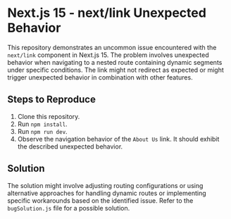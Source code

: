# Next.js 15 - next/link Unexpected Behavior

This repository demonstrates an uncommon issue encountered with the `next/link` component in Next.js 15.  The problem involves unexpected behavior when navigating to a nested route containing dynamic segments under specific conditions. The link might not redirect as expected or might trigger unexpected behavior in combination with other features. 

## Steps to Reproduce

1. Clone this repository.
2. Run `npm install`.
3. Run `npm run dev`.
4. Observe the navigation behavior of the `About Us` link.  It should exhibit the described unexpected behavior. 

## Solution

The solution might involve adjusting routing configurations or using alternative approaches for handling dynamic routes or implementing specific workarounds based on the identified issue. Refer to the `bugSolution.js` file for a possible solution.